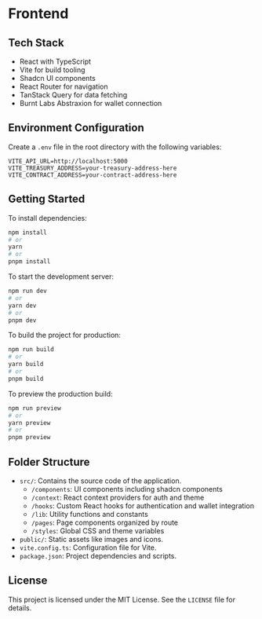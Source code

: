 # Frontend

## Tech Stack

- React with TypeScript
- Vite for build tooling
- Shadcn UI components
- React Router for navigation
- TanStack Query for data fetching
- Burnt Labs Abstraxion for wallet connection

## Environment Configuration

Create a `.env` file in the root directory with the following variables:

```
VITE_API_URL=http://localhost:5000
VITE_TREASURY_ADDRESS=your-treasury-address-here
VITE_CONTRACT_ADDRESS=your-contract-address-here
```

## Getting Started

To install dependencies:

```bash
npm install
# or
yarn
# or
pnpm install
```

To start the development server:

```bash
npm run dev
# or
yarn dev
# or
pnpm dev
```

To build the project for production:

```bash
npm run build
# or
yarn build
# or
pnpm build
```

To preview the production build:

```bash
npm run preview
# or
yarn preview
# or
pnpm preview
```

## Folder Structure

- `src/`: Contains the source code of the application.
    - `/components`: UI components including shadcn components
    - `/context`: React context providers for auth and theme
    - `/hooks`: Custom React hooks for authentication and wallet integration
    - `/lib`: Utility functions and constants
    - `/pages`: Page components organized by route
    - `/styles`: Global CSS and theme variables
- `public/`: Static assets like images and icons.
- `vite.config.ts`: Configuration file for Vite.
- `package.json`: Project dependencies and scripts.

## License

This project is licensed under the MIT License. See the `LICENSE` file for details.
